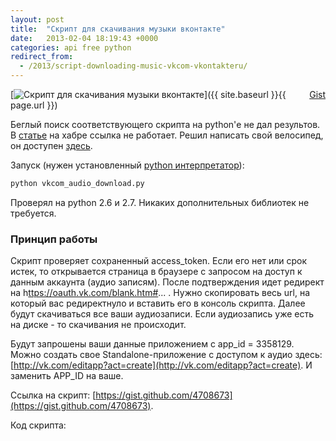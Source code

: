 ```yaml
---
layout: post
title:  "Скрипт для скачивания музыки вконтакте"
date:   2013-02-04 18:19:43 +0000
categories: api free python
redirect_from:
  - /2013/script-downloading-music-vkcom-vkontakteru/
---
```


<div class="gist-wrp"><div class="github-btn" id="github-btn" style="float:right;"> <a class="gh-btn" id="gh-btn" href="https://gist.github.com/st4lk/4708673" target="_blank"> <span class="gh-ico"></span> <span class="gh-text" id="gh-text">Gist</span> </a></div></div>

[![Скрипт для скачивания музыки вконтакте](/assets/images/posts/2013-02-04-script-downloading-music-vkcom-vkontakteru/vk_audio.jpeg "Скрипт для скачивания музыки вконтакте")]({{ site.baseurl }}{{ page.url }})

Беглый поиск соответствующего скрипта на python'е не дал результов. В [статье](http://habrahabr.ru/post/143860/) на хабре ссылка не работает. Решил написать свой велосипед, он доступен [здесь](https://gist.github.com/4708673).

Запуск (нужен установленный [python интерпретатор](http://www.python.org/download/releases/2.7.4/)):

```bash
python vkcom_audio_download.py
```

Проверял на python 2.6 и 2.7. Никаких дополнительных библиотек не требуется.

<!--more-->

### Принцип работы

Скрипт проверяет сохраненный access_token. Если его нет или срок истек, то открывается страница в браузере с запросом на доступ к данным аккаунта (аудио записям). После подтверждения идет редирект на h[ttps://oauth.vk.com/blank.htm#](https://oauth.vk.com/blank.htm#)... . Нужно скопировать весь url, на который вас редиректнуло и вставить его в консоль скрипта. Далее будут скачиваться все ваши аудиозаписи. Если аудиозапись уже есть на диске - то скачивания не происходит.

Будут запрошены ваши данные приложением с app_id = 3358129. Можно создать свое Standalone-приложение с доступом к аудио здесь: [http://vk.com/editapp?act=create](http://vk.com/editapp?act=create). И заменить APP_ID на ваше.

Ссылка на скрипт: [https://gist.github.com/4708673](https://gist.github.com/4708673).

Код скрипта:

<script src="https://gist.github.com/st4lk/4708673.js"></script>
